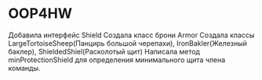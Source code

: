 # OOP4HW
Добавила интерфейс Shield
Создала класс брони Armor
Создала классы LargeTortoiseSheep(Панцирь большой черепахи), IronBakler(Железный баклер), ShieldedShiel(Расколотый щит)
Написала метод minProtectionShield для определения минимального щита члена команды.
